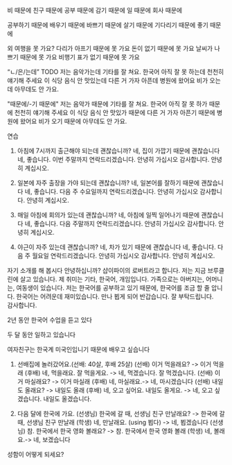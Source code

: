 비 때문에
친구 때문에
공부 때문에
감기 때문에
일 때문에
회사 때문에

공부하기 때문에
배우기 때문에
바쁘기 때문에
살기 때문에
기다리기 때문에
좋기 때문에

외 여행을 못 가요?
다리가 아프기 때문에 못 가요
돈이 없기 때문에 못 가요
날씨가 나쁘기 때문에 못 가요
비행기 표가 없기 때문에 못 가요

“ㄴ/은/는데”
TODO
저는 음악가는데 기타를 잘 쳐요.
한국어 아직 잘 못 하는데 천천히 얘기해 주세요
이 식당 음식 안 맛있는데 다른 거 가자
아픈데 병원에 왔어요
비가 오는데 아무데도 안 가요.

"때문에/-기 때문에"
저는 음악가 때문에 기타를 잘 쳐요.
한국어 아직 잘 못 하가 때문에 천천히 얘기해 주세요
이 식당 음식 안 맛있가 때문에 다른 거 가자
아픈기 때문에 병원에 왔어요
비가 오기 때문에 아무데도 안 가요.

연습

1. 아침에 7시까지 출근해야 되는데 괜찮습니까?
   네, 집이 가깝기 때문에 괜찮습니다
   네, 좋습니다. 이번 주말까지 연락드리겠습니다. 안녕히 가십시오
   감사합니다. 안녕히 계십시오.

2. 일본에 자주 출장을 가야 되는데 괜찮습니까?
   네, 일본어를 잘하기 때문에 괜찮습니다
   네, 좋습니다. 다음 주 수요일까지 연락드리겠습니다. 안녕히 가십시오
   감사합니다. 안녕히 계십시오.

3. 매일 아침에 회의가 있는데 괜찮습니까?
   네, 아침에 일찍 일어나기 때문에 괜찮습니다
   네, 좋습니다. 다음 주말까지 연락드리겠습니다. 안녕히 가십시오
   감사합니다. 안녕히 계십시오.

4. 야근이 자주 있는데 괜찮습니까?
   네, 차가 있기 때문에 괜찮습니다
   네, 좋습니다. 다음 주 월요일 연락드리겠습니다. 안녕히 가십시오
   감사합니다. 안녕히 계십시오.

자기 소개를 해 봅시다
안녕하십니까?
샵이파이의 로버트라고 합니다.
저는 지금 브루클린에 살고 있습니다.
제 취미는 기타, 한국어, 개임입니다.
가족으로는 아버지는, 어머니는, 여동생이 있습니다.
저는 한국어를 공부하고 있기 때문에,
한국어를 조금 할 줄 압니다. 한국어는 어려운데 재미있습니다.
만나 뵙게 되어 반갑습니다. 잘 부탁드립니다.  
감사합니다.

2년 동안 한국어 수업을 듣고 있다

두 달 동안 일하고 있습니다

여자친구는 한국계 미국인입니기 때문에 배우고 싶습니다

1. 선배집에 놀러갔어요.(선배: 40살, 후배 25살)
   (선배) 이거 먹을래요? -> 이거 먹을래
   (후배) 네, 먹을래요. 잘 먹을게요. -> 네, 먹겠습니다. 잘 먹겠습니다.
   (선배) 이거 마실래요? -> 이거 마실래
   (후배) 네, 마실래요.-> 네, 마시겠습니다
   (선배) 내일도 올래요? -> 내일도 올래
   (후배) 네, 오고 싶어요. 내일도 올게요. -> 네, 오고 싶겠습니다. 내일도 올겠습니다.

2. 다음 달에 한국에 가요.
   (선생님) 한국에 갈 때, 선생님 친구 만날래요? -> 한국에 갈 때, 선생님 친구 만날래
   (학생) 네, 만날래요. (using 뵙다) -> 네, 뵙겠습니다
   (선생님) 참. 한국에서 한국 영화 볼래요? -> 참. 한국에서 한국 영화 볼래
   (학생) 네, 볼래요.-> 네, 보겠습니다

성함이 어떻게 되세요?
